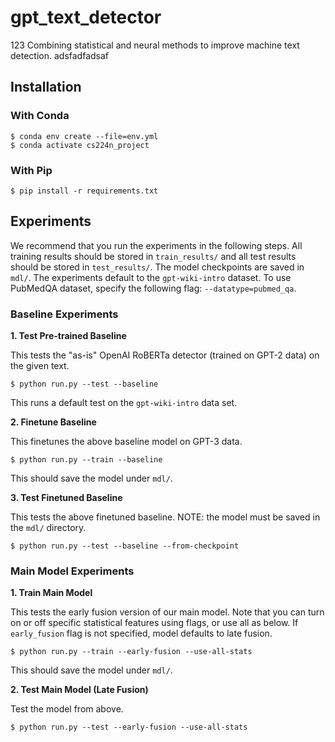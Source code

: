 # gpt_text_detector
123 Combining statistical and neural methods to improve machine text detection. 
adsfadfadsaf
## Installation
### With Conda
```shell
$ conda env create --file=env.yml
$ conda activate cs224n_project
```

### With Pip
```shell
$ pip install -r requirements.txt
```
## Experiments 
We recommend that you run the experiments in the following steps. All training results should be stored in `train_results/` and all test results should be stored in `test_results/`. The model checkpoints are saved in `mdl/`. The experiments default to the `gpt-wiki-intro` dataset. To use PubMedQA dataset, specify the following flag: `--datatype=pubmed_qa`.  
### Baseline Experiments
**1. Test Pre-trained Baseline**

This tests the "as-is" OpenAI RoBERTa detector (trained on GPT-2 data) on the given text.
```shell
$ python run.py --test --baseline
```
This runs a default test on the `gpt-wiki-intro` data set. 

**2. Finetune Baseline**

This finetunes the above baseline model on GPT-3 data. 
```shell
$ python run.py --train --baseline
```
This should save the model under `mdl/`. 

**3. Test Finetuned Baseline**

This tests the above finetuned baseline. NOTE: the model must be saved in the `mdl/` directory.
```shell
$ python run.py --test --baseline --from-checkpoint
```
### Main Model Experiments
**1. Train Main Model**

This tests the early fusion version of our main model. Note that you can turn on or off specific statistical features using flags, or use all as below. If `early_fusion` flag is not specified, model defaults to late fusion.
```shell
$ python run.py --train --early-fusion --use-all-stats
```

This should save the model under `mdl/`. 

**2. Test Main Model (Late Fusion)**

Test the model from above.
```shell
$ python run.py --test --early-fusion --use-all-stats
```
